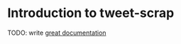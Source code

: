 # Introduction to tweet-scrap

TODO: write [great documentation](http://jacobian.org/writing/what-to-write/)
